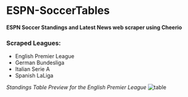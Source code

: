 # ESPN-SoccerTables

**ESPN Soccer Standings and Latest News web scraper using Cheerio**

### Scraped Leagues:
- English Premier League
- German Bundesliga
- Italian Serie A
- Spanish LaLiga

*Standings Table Preview for the English Premier League*
![table](https://user-images.githubusercontent.com/36124189/171581306-cb77666a-b258-460e-a398-4454c636478f.PNG)
